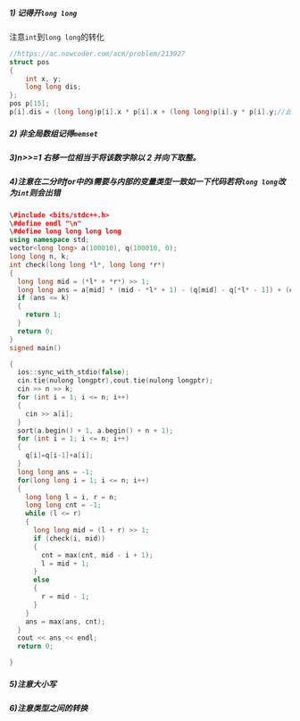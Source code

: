 ##### 1) 记得开`long long`
注意`int`到`long long`的转化
```cpp
//https://ac.nowcoder.com/acm/problem/213927
struct pos
{
	int x, y;
	long long dis;
};
pos p[15];
p[i].dis = (long long)p[i].x * p[i].x + (long long)p[i].y * p[i].y;//此处去掉(long long)无法ac

```
##### 2) 非全局数组记得`memset`

##### 3)n>>=1 右移一位相当于将该数字除以 2 并向下取整。

##### 4)注意在二分时for中的i需要与内部的变量类型一致如一下代码若将`long long`改为`int`则会出错

```cpp
\#include <bits/stdc++.h>
\#define endl "\n"
\#define long long long long
using namespace std;
vector<long long> a(100010), q(100010, 0);
long long n, k;
int check(long long *l*, long long *r*)
{
  long long mid = (*l* + *r*) >> 1;
  long long ans = a[mid] * (mid - *l* + 1) - (q[mid] - q[*l* - 1]) + (q[*r*] - q[mid]) - a[mid] * (*r* - mid);
  if (ans <= k)
  {
​    return 1;
  }
  return 0;
}
signed main()

{
  ios::sync_with_stdio(false);
  cin.tie(nulong longptr),cout.tie(nulong longptr);
  cin >> n >> k;
  for (int i = 1; i <= n; i++)
  {
​    cin >> a[i];
  }
  sort(a.begin() + 1, a.begin() + n + 1);
  for (int i = 1; i <= n; i++)
  {
​    q[i]=q[i-1]+a[i];
  }
  long long ans = -1;
  for(long long i = 1; i <= n; i++)
  {
​    long long l = i, r = n;
​    long long cnt = -1;
​    while (l <= r)
​    {
​      long long mid = (l + r) >> 1;
​      if (check(i, mid))
​      {
​        cnt = max(cnt, mid - i + 1);
​        l = mid + 1;
​      }
​      else
​      {
​        r = mid - 1;
​      }
​    }
​    ans = max(ans, cnt);
  }
  cout << ans << endl;
  return 0;

}
```

#####  5)注意大小写

#####  6)注意类型之间的转换